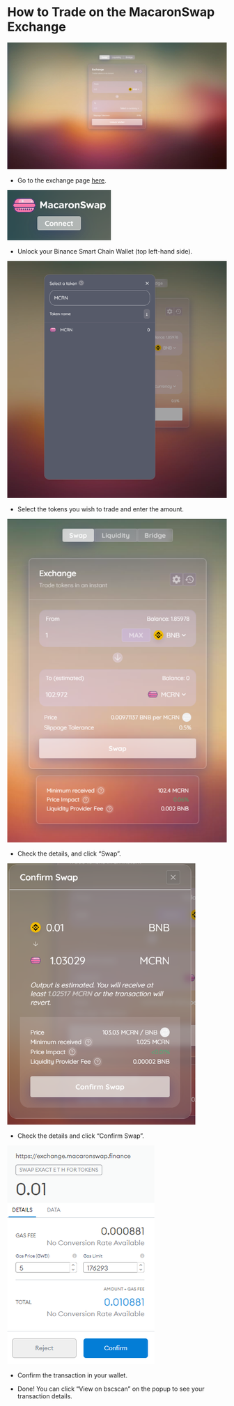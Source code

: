# How to Trade on the MacaronSwap Exchange

![Image for post](../.gitbook/assets/exc.png)

- Go to the exchange page [here](https://exchange.macaronswap.finance/#/swap).

![Image for post](../.gitbook/assets/connectWallet.png)

- Unlock your Binance Smart Chain Wallet \(top left-hand side\).

![Image for post](../.gitbook/assets/selectToken.png)

- Select the tokens you wish to trade and enter the amount.

![Image for post](../.gitbook/assets/buySelect.png)

- Check the details, and click “Swap”.

![Image for post](../.gitbook/assets/confirmSwap.png)

- Check the details and click “Confirm Swap”.

![Image for post](../.gitbook/assets/confirmPayment.png)

- Confirm the transaction in your wallet.

- Done! You can click “View on bscscan” on the popup to see your transaction details.
